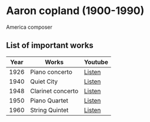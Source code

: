 # Aaron copland (1900-1990)

 America composer

## List of important works

| Year | Works             | Youtube                                                     |
| ---- | ----------------- | ----------------------------------------------------------- |
| 1926 | Piano concerto    | [Listen](https://youtu.be/XPsamNC0GVQ?si=P-IofuxIyTMSGSdZ)  |
| 1940 | Quiet City        | [Listen](https://youtu.be/fZOikrNPdlY?si=qkfFZvcvkR3i-IlI)  |
| 1948 | Clarinet concerto | [Listen](https://youtu.be/VcPi1VYLH0s?si=T_UKbJEM84OE4J8o)  |
| 1950 | Piano Quartet     | [Listen](https://youtu.be/nKa_9CMg4OU?si=rSJLOIRL7XR91MRu)  |
| 1960 | String Quintet    | [Listen](https://youtu.be/DQeahga0dFA?si=xfOs2H9nzLIImi8h)  |

